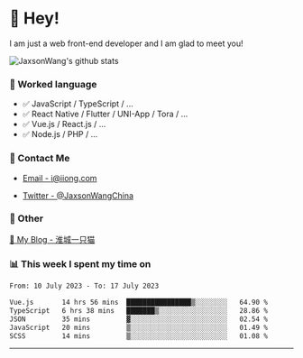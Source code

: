 # 👋 Hey!

I am just a web front-end developer and I am glad to meet you!

![JaxsonWang's github stats](https://github-readme-stats.vercel.app/api?username=JaxsonWang&&show_icons=true&&title_color=1abc9c&&icon_color=1abc9c)


### 📝 Worked language

- ✅ JavaScript / TypeScript / ...
- ✅ React Native / Flutter / UNI-App / Tora / ...
- ✅ Vue.js / React.js / ...
- ✅ Node.js / PHP / ...

### 📮 Contact Me

- [Email - i@iiong.com](mailto:i@iiong.com)

- [Twitter - @JaxsonWangChina](https://twitter.com/JaxsonWangChina)

### 🤪 Other

[📌 My Blog - 淮城一只猫](https://iiong.com)

### 📊 This week I spent my time on

<!--START_SECTION:waka-->

```txt
From: 10 July 2023 - To: 17 July 2023

Vue.js       14 hrs 56 mins  ████████████████▒░░░░░░░░   64.90 %
TypeScript   6 hrs 38 mins   ███████▒░░░░░░░░░░░░░░░░░   28.86 %
JSON         35 mins         ▓░░░░░░░░░░░░░░░░░░░░░░░░   02.54 %
JavaScript   20 mins         ▒░░░░░░░░░░░░░░░░░░░░░░░░   01.49 %
SCSS         14 mins         ▒░░░░░░░░░░░░░░░░░░░░░░░░   01.08 %
```

<!--END_SECTION:waka-->

---
